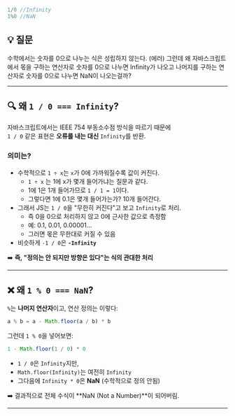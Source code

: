 
```js

1/0 //Infinity
1%0 //NaN

```

## 💡 질문
수학에서는 숫자를 0으로 나누는 식은 성립하지 않는다. (에러)
그런데 왜 자바스크립트에서
몫을 구하는 연산자로 숫자를 0으로 나누면 Infinity가 나오고
나머지를 구하는 연산자로 숫자를 0으로 나누면 NaN이 나오는걸까?

---
## 🔍 왜 `1 / 0 === Infinity`?

자바스크립트에서는 IEEE 754 부동소수점 방식을 따르기 때문에  
`1 / 0` 같은 표현은 **오류를 내는 대신** `Infinity`를 반환.

### 의미는?

- 수학적으로 `1 ÷ x`는 `x`가 0에 가까워질수록 값이 커진다.
	- `1 ÷ x` 는 1에 x가 몇개 들어가냐는 질문과 같다.
	- 1에 1은 1개 들어가므로 `1 / 1 = 1`이다.
	- 그렇다면 1에 0.1은 몇개 들어가는가? 10개 들어간다.
- 그래서 JS는 `1 / 0`을 "무한히 커진다"고 보고 `Infinity`로 처리.
	- 즉 0을 0으로 처리하지 않고 0에 근사한 값으로 측정함
	- 예: 0.1, 0.01, 0.00001...
	- 그러면 몫은 무한대로 커질 수 있음
- 비슷하게 `-1 / 0`은 **`-Infinity`**

➡️ **즉, "정의는 안 되지만 방향은 있다"는 식의 관대한 처리**

---
## ❌ 왜 `1 % 0 === NaN`?

`%`는 **나머지 연산자**이고, 연산 정의는 이렇다:

```js
a % b = a - Math.floor(a / b) * b
```


그런데 `1 % 0`을 넣어보면:

```js
1 - Math.floor(1 / 0) * 0
```


- `1 / 0`은 `Infinity`지만,
- `Math.floor(Infinity)`는 여전히 `Infinity`
- 그다음에 `Infinity * 0`은 **NaN** (수학적으로 정의 안됨)

➡️ 결과적으로 전체 수식이 **NaN (Not a Number)**이 되어버림.

---
